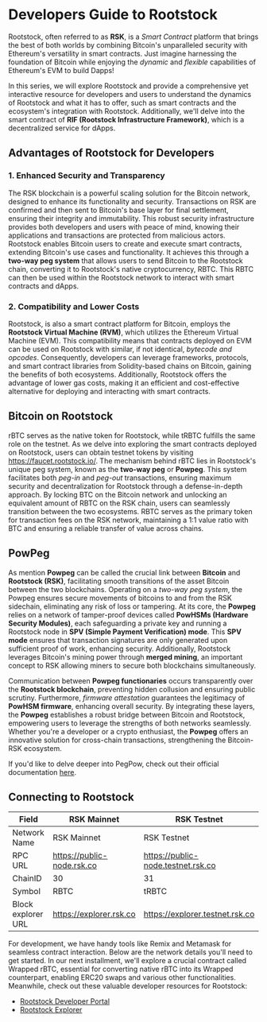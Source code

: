 # Developers Guide to Rootstock

Rootstock, often referred to as **RSK**, is a *Smart Contract* platform that brings the best of both worlds by combining Bitcoin's unparalleled security with Ethereum's versatility in smart contracts. Just imagine harnessing the foundation of Bitcoin while enjoying the *dynamic* and *flexible* capabilities of Ethereum's EVM to build Dapps! 

In this series, we will explore Rootstock and provide a comprehensive yet interactive resource for developers and users to understand the dynamics of Rootstock and what it has to offer, such as smart contracts and the ecosystem's integration with Rootstock. Additionally, we'll delve into the smart contract of **RIF (Rootstock Infrastructure Framework)**, which is a decentralized service for dApps.

## Advantages of Rootstock for Developers

### 1. Enhanced Security and Transparency

The RSK blockchain is a powerful scaling solution for the Bitcoin network, designed to enhance its functionality and security. Transactions on RSK are confirmed and then sent to Bitcoin's base layer for final settlement, ensuring their integrity and immutability. This robust security infrastructure provides both developers and users with peace of mind, knowing their applications and transactions are protected from malicious actors. Rootstock enables Bitcoin users to create and execute smart contracts, extending Bitcoin's use cases and functionality. It achieves this through a **two-way peg system** that allows users to send Bitcoin to the Rootstock chain, converting it to Rootstock's native cryptocurrency, RBTC. This RBTC can then be used within the Rootstock network to interact with smart contracts and dApps.

### 2. Compatibility and Lower Costs

Rootstock, is also a smart contract platform for Bitcoin, employs the **Rootstock Virtual Machine (RVM)**, which utilizes the Ethereum Virtual Machine (EVM). This compatibility means that contracts deployed on EVM can be used on Rootstock with similar, if not identical, *bytecode and opcodes*. Consequently, developers can leverage frameworks, protocols, and smart contract libraries from Solidity-based chains on Bitcoin, gaining the benefits of both ecosystems. Additionally, Rootstock offers the advantage of lower gas costs, making it an efficient and cost-effective alternative for deploying and interacting with smart contracts.

## Bitcoin on Rootstock

rBTC serves as the native token for Rootstock, while tRBTC fulfills the same role on the testnet. As we delve into exploring the smart contracts deployed on Rootstock, users can obtain testnet tokens by visiting https://faucet.rootstock.io/. The mechanism behind rBTC lies in Rootstock's unique peg system, known as the **two-way peg** or **Powpeg**. This system facilitates both *peg-in* and *peg-out* transactions, ensuring maximum security and decentralization for Rootstock through a defense-in-depth approach. By locking BTC on the Bitcoin network and unlocking an equivalent amount of RBTC on the RSK chain, users can seamlessly transition between the two ecosystems. RBTC serves as the primary token for transaction fees on the RSK network, maintaining a 1:1 value ratio with BTC and ensuring a reliable transfer of value across chains.

## PowPeg

As mention **Powpeg** can be called the crucial link between **Bitcoin** and **Rootstock (RSK)**, facilitating smooth transitions of the asset Bitcoin between the two blockchains. Operating on a *two-way peg system*, the Powpeg ensures secure movements of bitcoins to and from the RSK sidechain, eliminating any risk of loss or tampering. At its core, the **Powpeg** relies on a network of tamper-proof devices called **PowHSMs (Hardware Security Modules)**, each safeguarding a private key and running a Rootstock node in **SPV (Simple Payment Verification) mode**. This **SPV mode** ensures that transaction signatures are only generated upon sufficient proof of work, enhancing security. Additionally, Rootstock leverages Bitcoin's mining power through **merged mining**, an important concept to RSK allowing miners to secure both blockchains simultaneously.

Communication between **Powpeg functionaries** occurs transparently over the **Rootstock blockchain**, preventing hidden collusion and ensuring public scrutiny. Furthermore, *firmware attestation* guarantees the legitimacy of **PowHSM firmware**, enhancing overall security. By integrating these layers, the **Powpeg** establishes a robust bridge between Bitcoin and Rootstock, empowering users to leverage the strengths of both networks seamlessly. Whether you're a developer or a crypto enthusiast, the **Powpeg** offers an innovative solution for cross-chain transactions, strengthening the Bitcoin-RSK ecosystem.

If you'd like to delve deeper into PegPow, check out their official documentation [here](https://dev.rootstock.io/rsk/architecture/powpeg/).

## Connecting to Rootstock

| Field              | RSK Mainnet                | RSK Testnet                        |
| ------------------ | -------------------------- | ---------------------------------- |
| Network Name       | RSK Mainnet                | RSK Testnet                        |
| RPC URL            | https://public-node.rsk.co | https://public-node.testnet.rsk.co |
| ChainID            | 30                         | 31                                 |
| Symbol             | RBTC                       | tRBTC                              |
| Block explorer URL | https://explorer.rsk.co    | https://explorer.testnet.rsk.co    |

For development, we have handy tools like Remix and Metamask for seamless contract interaction. Below are the network details you'll need to get started. In our next installment, we'll explore a crucial contract called Wrapped rBTC, essential for converting native rBTC into its Wrapped counterpart, enabling ERC20 swaps and various other functionalities. Meanwhile, check out these valuable developer resources for Rootstock:

- [Rootstock Developer Portal](https://dev.rootstock.io/)
- [Rootstock Explorer](https://explorer.rootstock.io/)